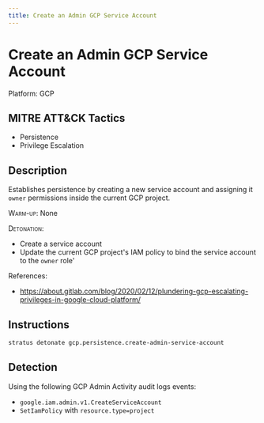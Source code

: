 ```yaml
---
title: Create an Admin GCP Service Account
---
```


# Create an Admin GCP Service Account




Platform: GCP

## MITRE ATT&CK Tactics


- Persistence
- Privilege Escalation

## Description


Establishes persistence by creating a new service account and assigning it 
<code>owner</code> permissions inside the current GCP project.

<span style="font-variant: small-caps;">Warm-up</span>: None

<span style="font-variant: small-caps;">Detonation</span>:

- Create a service account
- Update the current GCP project's IAM policy to bind the service account to the <code>owner</code> role'

References:
- https://about.gitlab.com/blog/2020/02/12/plundering-gcp-escalating-privileges-in-google-cloud-platform/


## Instructions

```bash title="Detonate with Stratus Red Team"
stratus detonate gcp.persistence.create-admin-service-account
```
## Detection


Using the following GCP Admin Activity audit logs events:

- <code>google.iam.admin.v1.CreateServiceAccount</code>
- <code>SetIamPolicy</code> with <code>resource.type=project</code>


